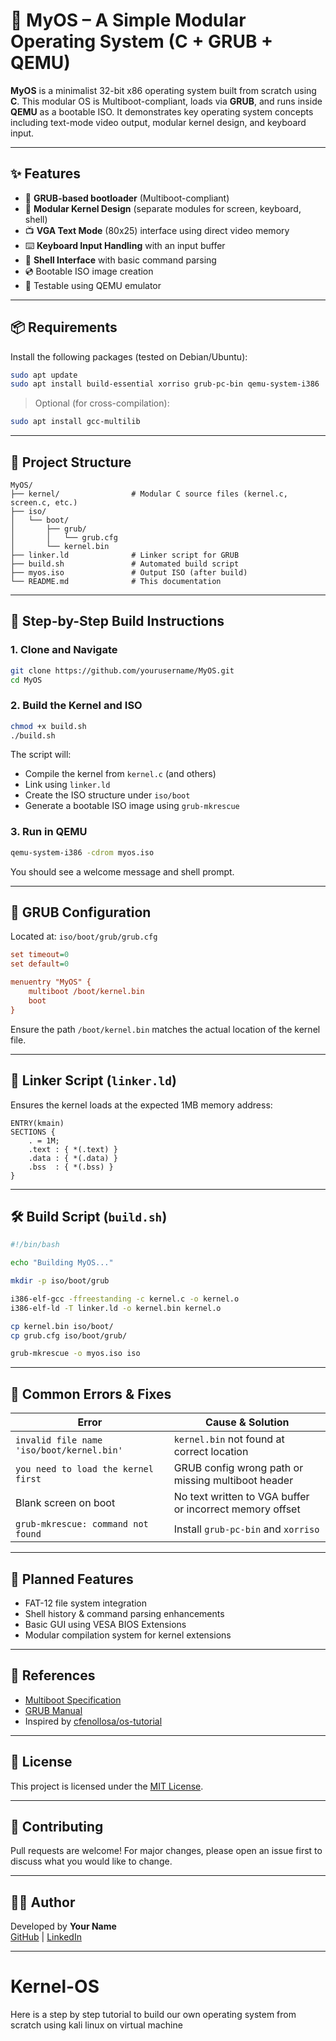 
# 🧠 MyOS – A Simple Modular Operating System (C + GRUB + QEMU)

**MyOS** is a minimalist 32-bit x86 operating system built from scratch using **C**. This modular OS is Multiboot-compliant, loads via **GRUB**, and runs inside **QEMU** as a bootable ISO. It demonstrates key operating system concepts including text-mode video output, modular kernel design, and keyboard input.

---

## ✨ Features

- 🔧 **GRUB-based bootloader** (Multiboot-compliant)
- 🧱 **Modular Kernel Design** (separate modules for screen, keyboard, shell)
- 📺 **VGA Text Mode** (80x25) interface using direct video memory
- ⌨️ **Keyboard Input Handling** with an input buffer
- 🐚 **Shell Interface** with basic command parsing
- 💿 Bootable ISO image creation
- 🧪 Testable using QEMU emulator

---

## 📦 Requirements

Install the following packages (tested on Debian/Ubuntu):

```bash
sudo apt update
sudo apt install build-essential xorriso grub-pc-bin qemu-system-i386
```

> Optional (for cross-compilation):
```bash
sudo apt install gcc-multilib
```

---

## 📁 Project Structure

```
MyOS/
├── kernel/                # Modular C source files (kernel.c, screen.c, etc.)
├── iso/
│   └── boot/
│       ├── grub/
│       │   └── grub.cfg
│       └── kernel.bin
├── linker.ld              # Linker script for GRUB
├── build.sh               # Automated build script
├── myos.iso               # Output ISO (after build)
└── README.md              # This documentation
```

---

## 🔧 Step-by-Step Build Instructions

### 1. Clone and Navigate

```bash
git clone https://github.com/yourusername/MyOS.git
cd MyOS
```

### 2. Build the Kernel and ISO

```bash
chmod +x build.sh
./build.sh
```

The script will:
- Compile the kernel from `kernel.c` (and others)
- Link using `linker.ld`
- Create the ISO structure under `iso/boot`
- Generate a bootable ISO image using `grub-mkrescue`

### 3. Run in QEMU

```bash
qemu-system-i386 -cdrom myos.iso
```

You should see a welcome message and shell prompt.

---

## 📜 GRUB Configuration

Located at: `iso/boot/grub/grub.cfg`

```cfg
set timeout=0
set default=0

menuentry "MyOS" {
    multiboot /boot/kernel.bin
    boot
}
```

Ensure the path `/boot/kernel.bin` matches the actual location of the kernel file.

---

## 📄 Linker Script (`linker.ld`)

Ensures the kernel loads at the expected 1MB memory address:

```ld
ENTRY(kmain)
SECTIONS {
    . = 1M;
    .text : { *(.text) }
    .data : { *(.data) }
    .bss  : { *(.bss) }
}
```

---

## 🛠️ Build Script (`build.sh`)

```bash
#!/bin/bash

echo "Building MyOS..."

mkdir -p iso/boot/grub

i386-elf-gcc -ffreestanding -c kernel.c -o kernel.o
i386-elf-ld -T linker.ld -o kernel.bin kernel.o

cp kernel.bin iso/boot/
cp grub.cfg iso/boot/grub/

grub-mkrescue -o myos.iso iso
```

---

## 🚨 Common Errors & Fixes

| Error                                              | Cause & Solution                                             |
|---------------------------------------------------|--------------------------------------------------------------|
| `invalid file name 'iso/boot/kernel.bin'`         | `kernel.bin` not found at correct location                   |
| `you need to load the kernel first`               | GRUB config wrong path or missing multiboot header           |
| Blank screen on boot                              | No text written to VGA buffer or incorrect memory offset     |
| `grub-mkrescue: command not found`                | Install `grub-pc-bin` and `xorriso`                          |

---

## 🔮 Planned Features

- FAT-12 file system integration
- Shell history & command parsing enhancements
- Basic GUI using VESA BIOS Extensions
- Modular compilation system for kernel extensions

---

## 📖 References

- [Multiboot Specification](https://www.gnu.org/software/grub/manual/multiboot/multiboot.html)
- [GRUB Manual](https://www.gnu.org/software/grub/manual/)
- Inspired by [cfenollosa/os-tutorial](https://github.com/cfenollosa/os-tutorial)

---

## 🧾 License

This project is licensed under the [MIT License](LICENSE).

---

## 🤝 Contributing

Pull requests are welcome! For major changes, please open an issue first to discuss what you would like to change.

---

## 👨‍💻 Author

Developed by **Your Name**  
[GitHub](https://github.com/Ashish813213) | [LinkedIn](https://www.linkedin.com/in/ashish-sharma-3613a82b8)

---
# Kernel-OS
Here is a step by step tutorial to  build our own operating system from scratch using kali linux on virtual machine

